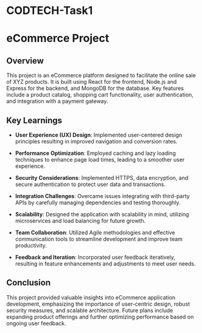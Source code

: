 # CODTECH-Task1
# eCommerce Project

## Overview

This project is an eCommerce platform designed to facilitate the online sale of XYZ products. It is built using React for the frontend, Node.js and Express for the backend, and MongoDB for the database. Key features include a product catalog, shopping cart functionality, user authentication, and integration with a payment gateway.

## Key Learnings

- **User Experience (UX) Design**: Implemented user-centered design principles resulting in improved navigation and conversion rates.
  
- **Performance Optimization**: Employed caching and lazy loading techniques to enhance page load times, leading to a smoother user experience.
  
- **Security Considerations**: Implemented HTTPS, data encryption, and secure authentication to protect user data and transactions.
  
- **Integration Challenges**: Overcame issues integrating with third-party APIs by carefully managing dependencies and testing thoroughly.
  
- **Scalability**: Designed the application with scalability in mind, utilizing microservices and load balancing for future growth.
  
- **Team Collaboration**: Utilized Agile methodologies and effective communication tools to streamline development and improve team productivity.
  
- **Feedback and Iteration**: Incorporated user feedback iteratively, resulting in feature enhancements and adjustments to meet user needs.
  
## Conclusion

This project provided valuable insights into eCommerce application development, emphasizing the importance of user-centric design, robust security measures, and scalable architecture. Future plans include expanding product offerings and further optimizing performance based on ongoing user feedback.


